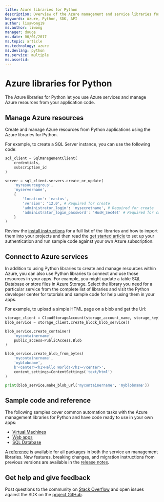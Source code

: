 ```yaml
---
title: Azure libraries for Python
description: Overview of the Azure management and service libraries for Python
keywords: Azure, Python, SDK, API
author: lisawong19
ms.author: liwong
manager: douge
ms.date: 06/01/2017
ms.topic: article
ms.technology: azure
ms.devlang: python
ms.service: multiple
ms.assetid: 
---
```


# Azure libraries for Python

The Azure libraries for Python let you use Azure services and manage Azure resources from your application code. 

## Manage Azure resources

Create and manage Azure resources from Python applications using the Azure libraries for Python.

For example, to create a SQL Server instance, you can use the following code:

```python
sql_client = SqlManagementClient(
    credentials,
    subscription_id
)

server = sql_client.servers.create_or_update(
    'myresourcegroup',
    'myservername',
    {
        'location': 'eastus',
        'version': '12.0', # Required for create
        'administrator_login': 'mysecretname', # Required for create
        'administrator_login_password': 'HusH_Sec4et' # Required for create
    }
)
```

Review the [install instructions](python-sdk-azure-install.md) for a full list of the libraries and how to import them into your projects and then read the [get started article](python-sdk-azure-get-started.yml) to set up your authentication and run sample code against your own Azure subscription.

## Connect to Azure services

In addition to using Python libraries to create and manage resources within Azure, you can also use Python libraries to connect and use those resources in your apps. For example, you might update a table SQL Database or store files in Azure Storage. Select the library you need for a particular service from the complete list of libraries and visit the Python developer center for tutorials and sample code for help using them in your apps.

For example, to upload a simple HTML page on a blob and get the Url:

```python
storage_client = CloudStorageAccount(storage_account_name, storage_key)
blob_service = storage_client.create_block_blob_service()

blob_service.create_container(
    'mycontainername',
    public_access=PublicAccess.Blob
)

blob_service.create_blob_from_bytes(
    'mycontainername',
    'myblobname',
    b'<center><h1>Hello World!</h1></center>',
    content_settings=ContentSettings('text/html')
)

print(blob_service.make_blob_url('mycontainername', 'myblobname'))
```

## Sample code and reference
The following samples cover common automation tasks with the Azure management libraries for Python and have code ready to use in your own apps:
- [Virtual Machines](python-sdk-azure-virtual-machine-samples.md)
- [Web apps](python-sdk-azure-web-apps-samples.md)
- [SQL Database](python-sdk-azure-sql-database-samples.md)

A [reference](/python/api/overview/azure) is available for all packages in both the service an management libraries. New features, breaking changes, and migration instructions from previous versions are available in the [release notes](python-sdk-azure-release-notes.md). 

## Get help and give feedback

Post questions to the community on [Stack Overflow](https://stackoverflow.com/questions/tagged/azure-sdk-python) and open issues against the SDK on the [project GitHub](https://github.com/Azure/azure-sdk-for-python).
